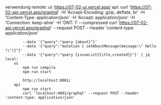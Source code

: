 verwendung
	remote:
		ui:
			https://07-02-ui.vercel.app/
		api:
			curl 'https://07-02-api.vercel.app/graphql' -H 'Accept-Encoding: gzip, deflate, br' -H 'Content-Type: application/json' -H 'Accept: application/json' -H 'Connection: keep-alive' -H 'DNT: 1' --compressed
			curl 'https://07-02-api.vercel.app/graphql' --request POST --header 'content-type: application/json'

			--data '{"query":"query {about}"}'
			--data '{"query":"mutation { setAboutMessage(message:\" Hello !\")}"}'
			--data '{"query":"query {issueList{title,created}}"}' | jq
	local:
		ui
			npm run compile
			npm run start

			http://localhost:8001/
		api
			npm run start
			curl 'localhost:4001/graphql' --request POST --header 'content-type: application/json'


